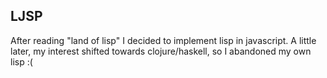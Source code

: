 ## LJSP

After reading "land of lisp" I decided to implement lisp in javascript.
A little later, my interest shifted towards clojure/haskell, so I abandoned my own lisp :(

